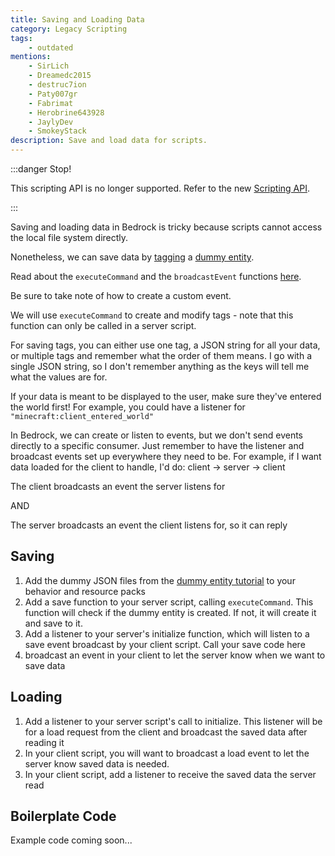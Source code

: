 ```yaml
---
title: Saving and Loading Data
category: Legacy Scripting
tags:
    - outdated
mentions:
    - SirLich
    - Dreamedc2015
    - destruc7ion
    - Paty007gr
    - Fabrimat
    - Herobrine643928
    - JaylyDev
    - SmokeyStack
description: Save and load data for scripts.
---
```


:::danger Stop!

This scripting API is no longer supported. Refer to the new [Scripting API](/scripting/starting-scripts).

:::

Saving and loading data in Bedrock is tricky because scripts cannot access the local file system directly.

Nonetheless, we can save data by [tagging](https://www.youtube.com/watch?v=tjragqkAlMc) a [dummy entity](/entities/dummy-entities).

Read about the `executeCommand` and the `broadcastEvent` functions [here](https://bedrock.dev/docs/stable/Scripting).

Be sure to take note of how to create a custom event.

We will use `executeCommand` to create and modify tags - note that this function can only be called in a server script.

For saving tags, you can either use one tag, a JSON string for all your data, or multiple tags and remember what the order of them means. I go with a single JSON string, so I don't remember anything as the keys will tell me what the values are for.

If your data is meant to be displayed to the user, make sure they've entered the world first! For example, you could have a listener for `"minecraft:client_entered_world"`

In Bedrock, we can create or listen to events, but we don't send events directly to a specific consumer.
 Just remember to have the listener and broadcast events set up everywhere they need to be. For example, if I want data loaded for the client to handle, I'd do:
client -> server -> client

The client broadcasts an event the server listens for

AND

The server broadcasts an event the client listens for, so it can reply

## Saving

1. Add the dummy JSON files from the [dummy entity tutorial](/entities/dummy-entities) to your behavior and resource packs
2. Add a save function to your server script, calling `executeCommand`. This function will check if the dummy entity is created. If not, it will create it and save to it.
3. Add a listener to your server's initialize function, which will listen to a save event broadcast by your client script. Call your save code here
4. broadcast an event in your client to let the server know when we want to save data

## Loading

1. Add a listener to your server script's call to initialize. This listener will be for a load request from the client and broadcast the saved data after reading it
2. In your client script, you will want to broadcast a load event to let the server know saved data is needed.
3. In your client script, add a listener to receive the saved data the server read

## Boilerplate Code

Example code coming soon...